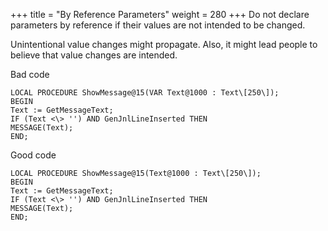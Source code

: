 +++
title = "By Reference Parameters"
weight = 280
+++
Do not declare parameters by reference if their values are not intended to be changed.

Unintentional value changes might propagate. Also, it might lead people to believe that value changes are intended. 

Bad code

    LOCAL PROCEDURE ShowMessage@15(VAR Text@1000 : Text\[250\]);
    BEGIN
    Text := GetMessageText;
    IF (Text <\> '') AND GenJnlLineInserted THEN
    MESSAGE(Text);
    END;

Good code

    LOCAL PROCEDURE ShowMessage@15(Text@1000 : Text\[250\]);
    BEGIN
    Text := GetMessageText;
    IF (Text <\> '') AND GenJnlLineInserted THEN
    MESSAGE(Text);
    END;
